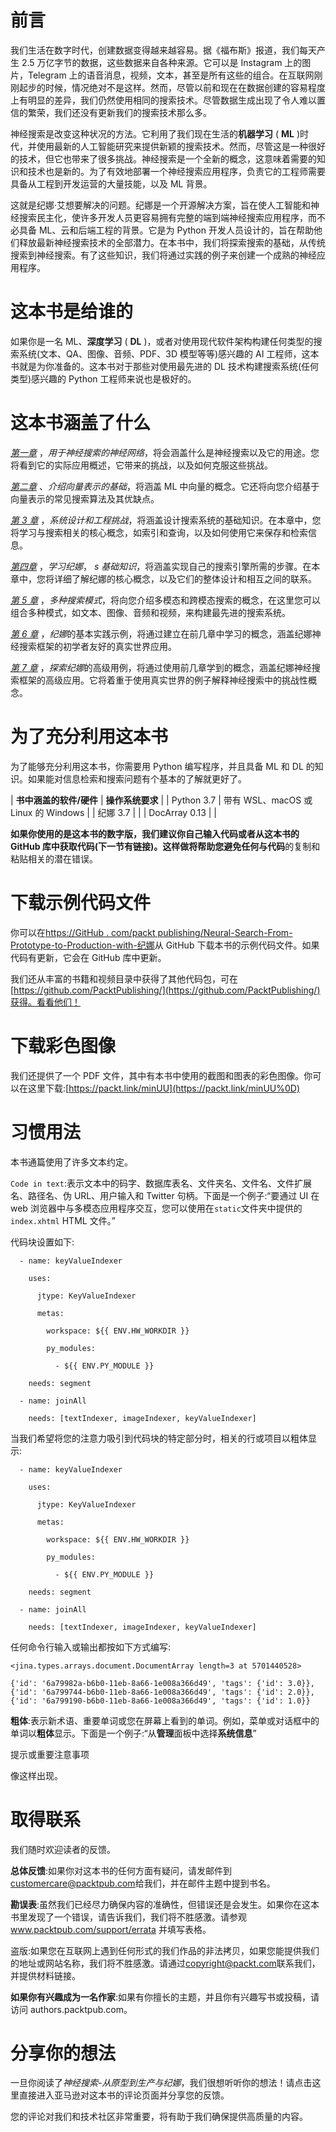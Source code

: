 <title>Preface</title>

# 前言

我们生活在数字时代，创建数据变得越来越容易。据《福布斯》报道，我们每天产生 2.5 万亿字节的数据，这些数据来自各种来源。它可以是 Instagram 上的图片，Telegram 上的语音消息，视频，文本，甚至是所有这些的组合。在互联网刚刚起步的时候，情况绝对不是这样。然而，尽管以前和现在在数据创建的容易程度上有明显的差异，我们仍然使用相同的搜索技术。尽管数据生成出现了令人难以置信的繁荣，我们还没有更新我们的搜索技术那么多。

神经搜索是改变这种状况的方法。它利用了我们现在生活的**机器学习** ( **ML** )时代，并使用最新的人工智能研究来提供新颖的搜索技术。然而，尽管这是一种很好的技术，但它也带来了很多挑战。神经搜索是一个全新的概念，这意味着需要的知识和技术也是新的。为了有效地部署一个神经搜索应用程序，负责它的工程师需要具备从工程到开发运营的大量技能，以及 ML 背景。

这就是纪娜·艾想要解决的问题。纪娜是一个开源解决方案，旨在使人工智能和神经搜索民主化，使许多开发人员更容易拥有完整的端到端神经搜索应用程序，而不必具备 ML、云和后端工程的背景。它是为 Python 开发人员设计的，旨在帮助他们释放最新神经搜索技术的全部潜力。在本书中，我们将探索搜索的基础，从传统搜索到神经搜索。有了这些知识，我们将通过实践的例子来创建一个成熟的神经应用程序。

# 这本书是给谁的

如果你是一名 ML、**深度学习** ( **DL** )，或者对使用现代软件架构构建任何类型的搜索系统(文本、QA、图像、音频、PDF、3D 模型等等)感兴趣的 AI 工程师，这本书就是为你准备的。这本书对于那些对使用最先进的 DL 技术构建搜索系统(任何类型)感兴趣的 Python 工程师来说也是极好的。

# 这本书涵盖了什么

[*第一章*](B17488_01.xhtml#_idTextAnchor014) ，*用于神经搜索的神经网络*，将会涵盖什么是神经搜索以及它的用途。您将看到它的实际应用概述，它带来的挑战，以及如何克服这些挑战。

[*第二章*](B17488_02.xhtml#_idTextAnchor027) 、*介绍向量表示的基础*，将涵盖 ML 中向量的概念。它还将向您介绍基于向量表示的常见搜索算法及其优缺点。

[*第 3 章*](B17488_03.xhtml#_idTextAnchor044) ，*系统设计和工程挑战*，将涵盖设计搜索系统的基础知识。在本章中，您将学习与搜索相关的核心概念，如索引和查询，以及如何使用它来保存和检索信息。

[*第四章*](B17488_04.xhtml#_idTextAnchor054) ，*学习纪娜*， *s 基础知识*，将涵盖实现自己的搜索引擎所需的步骤。在本章中，您将详细了解纪娜的核心概念，以及它们的整体设计和相互之间的联系。

[*第 5 章*](B17488_05.xhtml#_idTextAnchor068) ，*多种搜索模式*，将向您介绍多模态和跨模态搜索的概念，在这里您可以组合多种模式，如文本、图像、音频和视频，来构建最先进的搜索系统。

[*第 6 章*](B17488_06.xhtml#_idTextAnchor085) ，*纪娜*的基本实践示例，将通过建立在前几章中学习的概念，涵盖纪娜神经搜索框架的初学者友好的真实世界应用。

[*第 7 章*](B17488_07.xhtml#_idTextAnchor101) ，*探索纪娜*的高级用例，将通过使用前几章学到的概念，涵盖纪娜神经搜索框架的高级应用。它将着重于使用真实世界的例子解释神经搜索中的挑战性概念。

# 为了充分利用这本书

为了能够充分利用这本书，你需要用 Python 编写程序，并且具备 ML 和 DL 的知识。如果能对信息检索和搜索问题有个基本的了解就更好了。

| **书中涵盖的软件/硬件** | **操作系统要求** |
| Python 3.7 | 带有 WSL、macOS 或 Linux 的 Windows |
| 纪娜 3.7 |  |
| DocArray 0.13 |  |

**如果你使用的是这本书的数字版，我们建议你自己输入代码或者从这本书的 GitHub 库中获取代码(下一节有链接)。这样做将帮助您避免任何与代码**的复制和粘贴相关的潜在错误。

# 下载示例代码文件

你可以在[https://GitHub . com/packt publishing/Neural-Search-From-Prototype-to-Production-with-纪娜](https://github.com/PacktPublishing/Neural-Search-From-Prototype-to-Production-with-Jina)从 GitHub 下载本书的示例代码文件。如果代码有更新，它会在 GitHub 库中更新。

我们还从丰富的书籍和视频目录中获得了其他代码包，可在[https://github.com/PacktPublishing/](https://github.com/PacktPublishing/)获得。看看他们！

# 下载彩色图像

我们还提供了一个 PDF 文件，其中有本书中使用的截图和图表的彩色图像。你可以在这里下载:[https://packt.link/minUU](https://packt.link/minUU%0D)

# 习惯用法

本书通篇使用了许多文本约定。

`Code in text`:表示文本中的码字、数据库表名、文件夹名、文件名、文件扩展名、路径名、伪 URL、用户输入和 Twitter 句柄。下面是一个例子:“要通过 UI 在 web 浏览器中与多模态应用程序交互，您可以使用在`static`文件夹中提供的`index.xhtml` HTML 文件。”

代码块设置如下:

```
  - name: keyValueIndexer

    uses:

      jtype: KeyValueIndexer

      metas:

        workspace: ${{ ENV.HW_WORKDIR }}

        py_modules:

          - ${{ ENV.PY_MODULE }}

    needs: segment

  - name: joinAll

    needs: [textIndexer, imageIndexer, keyValueIndexer]
```

当我们希望将您的注意力吸引到代码块的特定部分时，相关的行或项目以粗体显示:

```
  - name: keyValueIndexer

    uses:

      jtype: KeyValueIndexer

      metas:

        workspace: ${{ ENV.HW_WORKDIR }}

        py_modules:

          - ${{ ENV.PY_MODULE }}

    needs: segment

  - name: joinAll

    needs: [textIndexer, imageIndexer, keyValueIndexer]
```

任何命令行输入或输出都按如下方式编写:

```
<jina.types.arrays.document.DocumentArray length=3 at 5701440528>

{'id': '6a79982a-b6b0-11eb-8a66-1e008a366d49', 'tags': {'id': 3.0}},
{'id': '6a799744-b6b0-11eb-8a66-1e008a366d49', 'tags': {'id': 2.0}},
{'id': '6a799190-b6b0-11eb-8a66-1e008a366d49', 'tags': {'id': 1.0}}
```

**粗体**:表示新术语、重要单词或您在屏幕上看到的单词。例如，菜单或对话框中的单词以**粗体**显示。下面是一个例子:“从**管理**面板中选择**系统信息**”

提示或重要注意事项

像这样出现。

# 取得联系

我们随时欢迎读者的反馈。

**总体反馈**:如果你对这本书的任何方面有疑问，请发邮件到[customercare@packtpub.com](https://customercare@packtpub.com)给我们，并在邮件主题中提到书名。

**勘误表**:虽然我们已经尽力确保内容的准确性，但错误还是会发生。如果你在这本书里发现了一个错误，请告诉我们，我们将不胜感激。请参观 www.packtpub.com/support/errata 并填写表格。

盗版:如果您在互联网上遇到任何形式的我们作品的非法拷贝，如果您能提供我们的地址或网站名称，我们将不胜感激。请通过[copyright@packt.com](https://copyright@packt.com)联系我们，并提供材料链接。

**如果你有兴趣成为一名作家**:如果有你擅长的主题，并且你有兴趣写书或投稿，请访问 authors.packtpub.com。

# 分享你的想法

一旦你阅读了*神经搜索-从原型到生产与纪娜*，我们很想听听你的想法！请点击这里直接进入亚马逊对这本书的评论页面并分享您的反馈。

您的评论对我们和技术社区非常重要，将有助于我们确保提供高质量的内容。